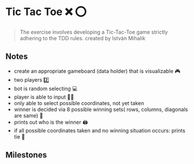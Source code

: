 # Tic Tac Toe ❌ ⭕

> The exercise involves developing a Tic-Tac-Toe game strictly adhering to the TDD rules. 
> created by István Mihalik


## Notes

- create an appropriate gameboard (data holder) that is visualizable 🎮
- two players 2️⃣
- bot is random selecting 💻
- player is able to input  🧑‍💻
- only able to select possible coordinates, not yet taken
- winner is decided via 8 possible winning sets( rows, columns, diagonals are same) 🍾
- prints out who is the winner 🖨️
- if all possible coordinates taken and no winning situation occurs: prints tie 🥀

## Milestones

